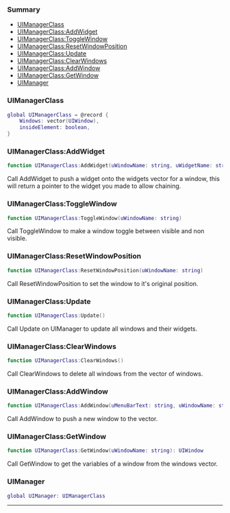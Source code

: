 ### Summary
* [UIManagerClass](#uimanagerclass)
* [UIManagerClass:AddWidget](#uimanagerclassaddwidget)
* [UIManagerClass:ToggleWindow](#uimanagerclasstogglewindow)
* [UIManagerClass:ResetWindowPosition](#uimanagerclassresetwindowposition)
* [UIManagerClass:Update](#uimanagerclassupdate)
* [UIManagerClass:ClearWindows](#uimanagerclassclearwindows)
* [UIManagerClass:AddWindow](#uimanagerclassaddwindow)
* [UIManagerClass:GetWindow](#uimanagerclassgetwindow)
* [UIManager](#uimanager)

### UIManagerClass

```lua
global UIManagerClass = @record {
	Windows: vector(UIWindow),
	insideElement: boolean,
}
```



### UIManagerClass:AddWidget

```lua
function UIManagerClass:AddWidget(uWindowName: string, uWidgetName: string): *Widget
```

Call AddWidget to push a widget onto the widgets vector for a window, this will return a pointer to the widget you made to allow chaining.

### UIManagerClass:ToggleWindow

```lua
function UIManagerClass:ToggleWindow(uWindowName: string)
```

Call ToggleWindow to make a window toggle between visible and non visible.

### UIManagerClass:ResetWindowPosition

```lua
function UIManagerClass:ResetWindowPosition(uWindowName: string)
```

Call ResetWindowPosition to set the window to it's original position.

### UIManagerClass:Update

```lua
function UIManagerClass:Update()
```

Call Update on UIManager to update all windows and their widgets.

### UIManagerClass:ClearWindows

```lua
function UIManagerClass:ClearWindows()
```

Call ClearWindows to delete all windows from the vector of windows.

### UIManagerClass:AddWindow

```lua
function UIManagerClass:AddWindow(uMenuBarText: string, uWindowName: string, uSize: Vector2, uPosition: Vector2, uBorderColor: Color, uFGColor: Color, uBGColor: Color, uMenuTextPadding: cint, uMenuFontSize: cint, uMenuBarSize: cint, uBorderSize: cint, uMenuBarEnabled: boolean)
```

Call AddWindow to push a new window to the vector.

### UIManagerClass:GetWindow

```lua
function UIManagerClass:GetWindow(uWindowName: string): UIWindow
```

Call GetWindow to get the variables of a window from the windows vector.

### UIManager

```lua
global UIManager: UIManagerClass
```



---
